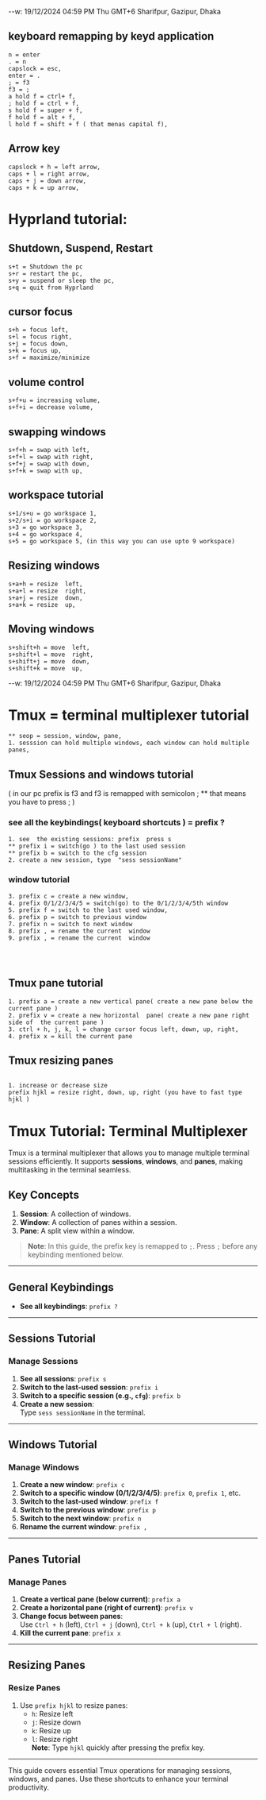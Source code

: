 --w: 19/12/2024 04:59 PM Thu GMT+6 Sharifpur, Gazipur, Dhaka

## keyboard remapping by keyd application

```
n = enter
. = n
capslock = esc,
enter = .
; = f3
f3 = ;
a hold f = ctrl+ f,
; hold f = ctrl + f,
s hold f = super + f,
f hold f = alt + f,
l hold f = shift + f ( that menas capital f),

```

## Arrow key

```
capslock + h = left arrow,
caps + l = right arrow,
caps + j = down arrow,
caps + k = up arrow,

```

# Hyprland tutorial:

## Shutdown, Suspend, Restart

```
s+t = Shutdown the pc
s+r = restart the pc,
s+y = suspend or sleep the pc,
s+q = quit from Hyprland
```

## cursor focus

```
s+h = focus left,
s+l = focus right,
s+j = focus down,
s+k = focus up,
s+f = maximize/minimize

```

## volume control

```
s+f+u = increasing volume,
s+f+i = decrease volume,
```

## swapping windows

```
s+f+h = swap with left,
s+f+l = swap with right,
s+f+j = swap with down,
s+f+k = swap with up,
```

## workspace tutorial

```
s+1/s+u = go workspace 1,
s+2/s+i = go workspace 2,
s+3 = go workspace 3,
s+4 = go workspace 4,
s+5 = go workspace 5, (in this way you can use upto 9 workspace)
```

## Resizing windows

```
s+a+h = resize  left,
s+a+l = resize  right,
s+a+j = resize  down,
s+a+k = resize  up,

```

## Moving windows

```
s+shift+h = move  left,
s+shift+l = move  right,
s+shift+j = move  down,
s+shift+k = move  up,

```

--w: 19/12/2024 04:59 PM Thu GMT+6 Sharifpur, Gazipur, Dhaka

# Tmux = terminal multiplexer tutorial

```
** seop = session, window, pane,
1. sesssion can hold multiple windows, each window can hold multiple panes,

```

## Tmux Sessions and windows tutorial

( in our pc prefix is f3 and f3 is remapped with semicolon ; \*\* that means you have to press ; )

### see all the keybindings( keyboard shortcuts ) = prefix ?

```
1. see  the existing sessions: prefix  press s
** prefix i = switch(go ) to the last used session
** prefix b = switch to the cfg session
2. create a new session, type  "sess sessionName"
```

### window tutorial

```
3. prefix c = create a new window,
4. prefix 0/1/2/3/4/5 = switch(go) to the 0/1/2/3/4/5th window
5. prefix f = switch to the last used window,
6. prefix p = switch to previous window
7. prefix n = switch to next window
8. prefix , = rename the current  window
9. prefix , = rename the current  window




```

## Tmux pane tutorial

```
1. prefix a = create a new vertical pane( create a new pane below the current pane )
2. prefix v = create a new horizontal  pane( create a new pane right side of  the current pane )
3. ctrl + h, j, k, l = change cursor focus left, down, up, right,
4. prefix x = kill the current pane

```

## Tmux resizing panes

```

1. increase or decrease size
prefix hjkl = resize right, down, up, right (you have to fast type hjkl )
```

# Tmux Tutorial: Terminal Multiplexer

Tmux is a terminal multiplexer that allows you to manage multiple terminal sessions efficiently. It supports **sessions**, **windows**, and **panes**, making multitasking in the terminal seamless.

## Key Concepts

1. **Session**: A collection of windows.
2. **Window**: A collection of panes within a session.
3. **Pane**: A split view within a window.

> **Note**: In this guide, the prefix key is remapped to `;`. Press `;` before any keybinding mentioned below.

---

## General Keybindings

- **See all keybindings**: `prefix ?`

---

## Sessions Tutorial

### Manage Sessions

1. **See all sessions**: `prefix s`
2. **Switch to the last-used session**: `prefix i`
3. **Switch to a specific session (e.g., `cfg`)**: `prefix b`
4. **Create a new session**:  
   Type `sess sessionName` in the terminal.

---

## Windows Tutorial

### Manage Windows

1. **Create a new window**: `prefix c`
2. **Switch to a specific window (0/1/2/3/4/5)**: `prefix 0`, `prefix 1`, etc.
3. **Switch to the last-used window**: `prefix f`
4. **Switch to the previous window**: `prefix p`
5. **Switch to the next window**: `prefix n`
6. **Rename the current window**: `prefix ,`

---

## Panes Tutorial

### Manage Panes

1. **Create a vertical pane (below current)**: `prefix a`
2. **Create a horizontal pane (right of current)**: `prefix v`
3. **Change focus between panes**:  
   Use `Ctrl + h` (left), `Ctrl + j` (down), `Ctrl + k` (up), `Ctrl + l` (right).
4. **Kill the current pane**: `prefix x`

---

## Resizing Panes

### Resize Panes

1. Use `prefix hjkl` to resize panes:
   - `h`: Resize left
   - `j`: Resize down
   - `k`: Resize up
   - `l`: Resize right  
     **Note**: Type `hjkl` quickly after pressing the prefix key.

---

This guide covers essential Tmux operations for managing sessions, windows, and panes. Use these shortcuts to enhance your terminal productivity.

